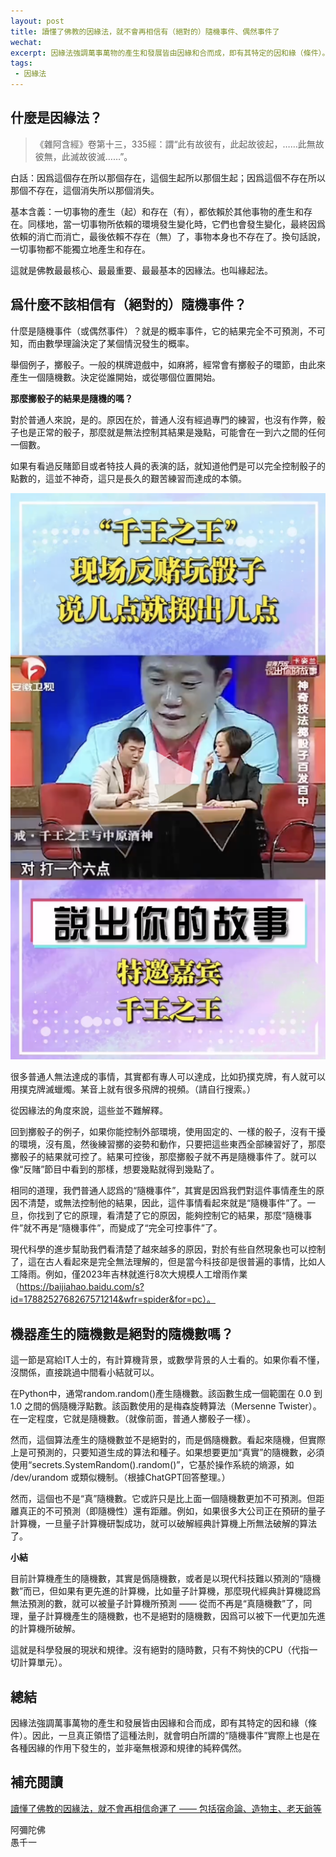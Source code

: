 ```yaml
---
layout: post
title: 讀懂了佛教的因緣法，就不會再相信有（絕對的）隨機事件、偶然事件了
wechat: 
excerpt: 因緣法強調萬事萬物的產生和發展皆由因緣和合而成，即有其特定的因和緣（條件）。因此，一旦真正領悟了這種法則，就會明白所謂的“隨機事件”實際上也是在各種因緣的作用下發生的，並非毫無根源和規律的純粹偶然。
tags:
 - 因緣法
---
```


## 什麼是因緣法？

>《雜阿含經》卷第十三，335經：謂“此有故彼有，此起故彼起，……此無故彼無，此滅故彼滅……”。

白話：因爲這個存在所以那個存在，這個生起所以那個生起；因爲這個不存在所以那個不存在，這個消失所以那個消失。

基本含義：一切事物的產生（起）和存在（有），都依賴於其他事物的產生和存在。同樣地，當一切事物所依賴的環境發生變化時，它們也會發生變化，最終因爲依賴的消亡而消亡，最後依賴不存在（無）了，事物本身也不存在了。換句話說，一切事物都不能獨立地產生和存在。

這就是佛教最最核心、最最重要、最最基本的因緣法。也叫緣起法。

## 爲什麼不該相信有（絕對的）隨機事件？

什麼是隨機事件（或偶然事件）？就是的概率事件，它的結果完全不可預測，不可知，而由數學理論決定了某個情況發生的概率。

舉個例子，擲骰子。一般的棋牌遊戲中，如麻將，經常會有擲骰子的環節，由此來產生一個隨機數。決定從誰開始，或從哪個位置開始。

**那麼擲骰子的結果是隨機的嗎？**

對於普通人來說，是的。原因在於，普通人沒有經過專門的練習，也沒有作弊，骰子也是正常的骰子，那麼就是無法控制其結果是幾點，可能會在一到六之間的任何一個數。

如果有看過反賭節目或者特技人員的表演的話，就知道他們是可以完全控制骰子的點數的，這並不神奇，這只是長久的艱苦練習而達成的本領。

![反賭玩骰子](../images/2024-09-01-13-22-45.png)

很多普通人無法達成的事情，其實都有專人可以達成，比如扔撲克牌，有人就可以用撲克牌滅蠟燭。某音上就有很多飛牌的視頻。（請自行搜索。）

從因緣法的角度來說，這些並不難解釋。

回到擲骰子的例子，如果你能控制外部環境，使用固定的、一樣的骰子，沒有干擾的環境，沒有風，然後練習擲的姿勢和動作，只要把這些東西全部練習好了，那麼擲骰子的結果就可控了。結果可控後，那麼擲骰子就不再是隨機事件了。就可以像“反賭”節目中看到的那樣，想要幾點就得到幾點了。

相同的道理，我們普通人認爲的“隨機事件”，其實是因爲我們對這件事情產生的原因不清楚，或無法控制他的結果，因此，這件事情看起來就是“隨機事件”了。一旦，你找到了它的原理，看清楚了它的原因，能夠控制它的結果，那麼“隨機事件”就不再是“隨機事件”，而變成了“完全可控事件”了。

現代科學的進步幫助我們看清楚了越來越多的原因，對於有些自然現象也可以控制了，這在古人看起來是完全無法理解的，但是當今科技卻是很普遍的事情，比如人工降雨。例如，僅2023年吉林就進行8次大規模人工增雨作業（https://baijiahao.baidu.com/s?id=1788252768267571214&wfr=spider&for=pc）。

## 機器產生的隨機數是絕對的隨機數嗎？

這一節是寫給IT人士的，有計算機背景，或數學背景的人士看的。如果你看不懂，沒關係，直接跳過中間看小結就可以。

在Python中，通常random.random()產生隨機數。該函數生成一個範圍在 0.0 到 1.0 之間的僞隨機浮點數。該函數使用的是梅森旋轉算法（Mersenne Twister）。在一定程度，它就是隨機數。（就像前面，普通人擲骰子一樣）。

然而，這個算法產生的隨機數並不是絕對的，而是僞隨機數。看起來隨機，但實際上是可預測的，只要知道生成的算法和種子。如果想要更加“真實”的隨機數，必須使用“secrets.SystemRandom().random()”，它基於操作系統的熵源，如 /dev/urandom 或類似機制。（根據ChatGPT回答整理。）

然而，這個也不是“真”隨機數。它或許只是比上面一個隨機數更加不可預測。但距離真正的不可預測（即隨機性）還有距離。例如，如果很多大公司正在預研的量子計算機，一旦量子計算機研製成功，就可以破解經典計算機上所無法破解的算法了。

**小結**

目前計算機產生的隨機數，其實是僞隨機數，或者是以現代科技難以預測的“隨機數”而已，但如果有更先進的計算機，比如量子計算機，那麼現代經典計算機認爲無法預測的數，就可以被量子計算機所預測 —— 從而不再是“真隨機數”了，同理，量子計算機產生的隨機數，也不是絕對的隨機數，因爲可以被下一代更加先進的計算機所破解。

這就是科學發展的現狀和規律。沒有絕對的隨時數，只有不夠快的CPU（代指一切計算單元）。

## 總結

因緣法強調萬事萬物的產生和發展皆由因緣和合而成，即有其特定的因和緣（條件）。因此，一旦真正領悟了這種法則，就會明白所謂的“隨機事件”實際上也是在各種因緣的作用下發生的，並非毫無根源和規律的純粹偶然。

## 補充閱讀

[讀懂了佛教的因緣法，就不會再相信命運了 —— 包括宿命論、造物主、老天爺等](https://mp.weixin.qq.com/s/mvmWSx8zEwCkHCOGsccXyw) 


阿彌陀佛<br>
愚千一

